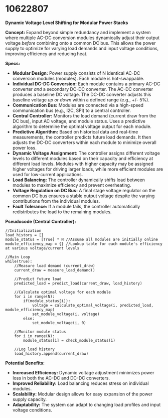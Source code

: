 # 10622807

**Dynamic Voltage Level Shifting for Modular Power Stacks**

**Concept:** Expand beyond simple redundancy and implement a system where multiple AC-DC conversion modules dynamically adjust their output voltage *before* combining onto a common DC bus. This allows the power supply to optimize for varying load demands and input voltage conditions, improving efficiency and reducing heat.

**Specs:**

*   **Modular Design:** Power supply consists of N identical AC-DC conversion modules (modules). Each module is hot-swappable.
*   **Individual DC-DC Conversion:** Each module contains a primary AC-DC converter *and* a secondary DC-DC converter. The AC-DC converter produces a baseline DC voltage. The DC-DC converter adjusts this baseline voltage *up or down* within a defined range (e.g., +/- 5%).
*   **Communication Bus:** Modules are connected via a high-speed communication bus (e.g., I2C, SPI) to a central controller.
*   **Central Controller:** Monitors the load demand (current draw from the DC bus), input AC voltage, and module status.  Uses a predictive algorithm to determine the optimal voltage output for each module.
*   **Predictive Algorithm:** Based on historical data and real-time measurements, the controller predicts future load demands.  It then adjusts the DC-DC converters within each module to minimize overall power loss.
*   **Dynamic Voltage Assignment:** The controller assigns different voltage levels to different modules based on their capacity and efficiency at different load levels. Modules with higher capacity may be assigned higher voltages for driving larger loads, while more efficient modules are used for low-current applications.
*   **Load Balancing:**  The controller dynamically shifts load between modules to maximize efficiency and prevent overheating.
*   **Voltage Regulation on DC Bus:** A final stage voltage regulator on the common DC bus ensures a stable output voltage despite the varying contributions from the individual modules.
*   **Fault Tolerance:**  If a module fails, the controller automatically redistributes the load to the remaining modules.

**Pseudocode (Central Controller):**

```
//Initialization
load_history = []
module_status = [True] * N //Assume all modules are initially online
module_efficiency_map = {} //Lookup table for each module's efficiency at various voltage/current levels

//Main Loop
while(true):
    //Measure load demand (current_draw)
    current_draw = measure_load_demand()

    //Predict future load
    predicted_load = predict_load(current_draw, load_history)

    //Calculate optimal voltage for each module
    for i in range(N):
        if(module_status[i]):
            voltage = calculate_optimal_voltage(i, predicted_load, module_efficiency_map)
            set_module_voltage(i, voltage)
        else:
            set_module_voltage(i, 0)

    //Monitor module status
    for i in range(N):
        module_status[i] = check_module_status(i)

    //Log load history
    load_history.append(current_draw)
```

**Potential Benefits:**

*   **Increased Efficiency:** Dynamic voltage adjustment minimizes power loss in both the AC-DC and DC-DC converters.
*   **Improved Reliability:** Load balancing reduces stress on individual modules.
*   **Scalability:** Modular design allows for easy expansion of the power supply capacity.
*   **Adaptability:**  The system can adapt to changing load profiles and input voltage conditions.